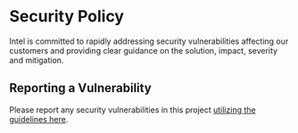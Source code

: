 # Security Policy
Intel is committed to rapidly addressing security vulnerabilities
affecting our customers and providing clear guidance on the solution,
impact, severity and mitigation.

## Reporting a Vulnerability
Please report any security vulnerabilities in this project
[utilizing the guidelines here](https://www.intel.com/content/www/us/en/security-center/vulnerability-handling-guidelines.html).
